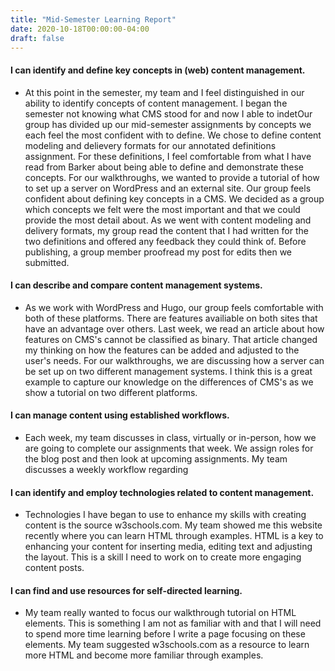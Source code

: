```yaml
---
title: "Mid-Semester Learning Report"
date: 2020-10-18T00:00:00-04:00
draft: false
---
```


#### I can identify and define key concepts in (web) content management.
- At this point in the semester, my team and I feel distinguished in our ability to identify concepts of content management. I began the semester not knowing what CMS stood for and now I able to indetOur group has divided up our mid-semester assignments by concepts we each feel the most confident with to define. We chose to define content modeling and delievery formats for our annotated definitions assignment. For these definitions, I feel comfortable from what I have read from Barker about being able to define and demonstrate these concepts. For our walkthroughs, we wanted to provide a tutorial of how to set up a server on WordPress and an external site. Our group feels confident about defining key concepts in a CMS. We decided as a group which concepts we felt were the most important and that we could provide the most detail about. As we went with content modeling and delivery formats, my group read the content that I had written for the two definitions and offered any feedback they could think of. Before publishing, a group member proofread my post for edits then we submitted.

#### I can describe and compare content management systems.
- As we work with WordPress and Hugo, our group feels comfortable with both of these platforms. There are features availiable on both sites that have an advantage over others. Last week, we read an article about how features on CMS's cannot be classified as binary. That article changed my thinking on how the features can be added and adjusted to the user's needs. For our walkthroughs, we are discussing how a server can be set up on two different management systems. I think this is a great example to capture our knowledge on the differences of CMS's as we show a tutorial on two different platforms.

#### I can manage content using established workflows.
- Each week, my team discusses in class, virtually or in-person, how we are going to complete our assignments that week. We assign roles for the blog post and then look at upcoming assignments. My team discusses a weekly workflow regarding 

#### I can identify and employ technologies related to content management.
- Technologies I have began to use to enhance my skills with creating content is the source w3schools.com. My team showed me this website recently where you can learn HTML through examples. HTML is a key to enhancing your content for inserting media, editing text and adjusting the layout. This is a skill I need to work on to create more engaging content posts.

#### I can find and use resources for self-directed learning.
- My team really wanted to focus our walkthrough tutorial on HTML elements. This is something I am not as familiar with and that I will need to spend more time learning before I write a page focusing on these elements. My team suggested w3schools.com as a resource to learn more HTML and become more familiar through examples.
